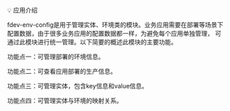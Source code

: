 💡 应用介绍

fdev-env-config是用于管理实体、环境类的模块。业务应用需要在部署等场景下配置数据，由于很多业务应用的配置数据都一样，为避免每个应用单独管理，
可通过此模块进行统一管理。以下简要的概述此模块的主要功能。

功能点一：可管理部署的环境信息。

功能点二：可查看应用部署的生产信息。

功能点三：可管理实体，包含key信息和value信息。

功能点四：可管理实体与环境的映射关系。
